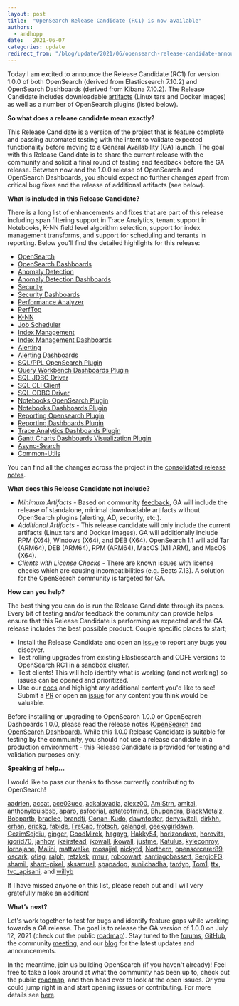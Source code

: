 ```yaml
---
layout: post
title:  "OpenSearch Release Candidate (RC1) is now available"
authors: 
  - andhopp
date:   2021-06-07
categories: update
redirect_from: "/blog/update/2021/06/opensearch-release-candidate-announcement/"
---
```


Today I am excited to announce the Release Candidate (RC1) for version 1.0.0 of both OpenSearch (derived from Elasticsearch 7.10.2) and OpenSearch Dashboards (derived from Kibana 7.10.2). The Release Candidate includes downloadable [artifacts](https://opensearch.org/downloads.html) (Linux tars and Docker images) as well as a number of OpenSearch plugins (listed below). 

**So what does a release candidate mean exactly?**

This Release Candidate is a version of the project that is feature complete and passing automated testing with the intent to validate expected functionality before moving to a General Availability (GA) launch. The goal with this Release Candidate is to share the current release with the community and solicit a final round of testing and feedback before the GA release. Between now and the 1.0.0 release of OpenSearch and OpenSearch Dashboards, you should expect no further changes apart from critical bug fixes and the release of additional artifacts (see below). 

**What is included in this Release Candidate?**

There is a long list of enhancements and fixes that are part of this release including span filtering support in Trace Analytics, tenant support in Notebooks, K-NN field level algorithm selection, support for index management transforms, and support for scheduling and tenants in reporting. Below you'll find the detailed highlights for this release:

- [OpenSearch](https://github.com/opensearch-project/OpenSearch/blob/main/release-notes/opensearch.release-notes-1.0.0-rc1.md)
- [OpenSearch Dashboards](https://github.com/opensearch-project/OpenSearch-Dashboards/blob/1.x/release-notes/opensearch-dashboards.release-notes-1.0.0-rc1.md)
- [Anomaly Detection](https://github.com/opensearch-project/anomaly-detection/blob/1.x/release-notes/opensearch-anomaly-detection.release-notes-1.0.0.0-rc1.md)
- [Anomaly Detection Dashboards](https://github.com/opensearch-project/anomaly-detection-dashboards-plugin/blob/1.x/release-notes/opensearch-anomaly-detection-dashboards.release-notes-1.0.0.0-rc1.md)
- [Security](https://github.com/opensearch-project/security-dashboards-plugin/blob/1.x/release-notes/opensearch-security-dashboards-plugin.release-notes-1.0.0.0-rc1.md)
- [Security Dashboards](https://github.com/opensearch-project/security/blob/1.x/release-notes/opensearch-security.release-notes-1.0.0.0-rc1.md)
- [Performance Analyzer](https://github.com/opensearch-project/performance-analyzer/blob/1.x/release-notes/opensearch-performance-analyzer.release-notes-1.0.0.0-rc1.md)
- [PerfTop](https://github.com/opensearch-project/perftop/blob/1.x/release-notes/opensearch-perftop.release-notes-1.0.0.0-rc1.md)
- [K-NN](https://github.com/opensearch-project/k-NN/blob/1.x/release-notes/opensearch-knn.release-notes-1.0.0.0-rc1.md)
- [Job Scheduler](https://github.com/opensearch-project/job-scheduler/blob/1.x/release-notes/opensearch.job-scheduler.release-notes-1.0.0.0-rc1.md)
- [Index Management](https://github.com/opensearch-project/index-management/blob/1.x/release-notes/opensearch-index-management.release-notes-1.0.0.0-rc1.md)
- [Index Management Dashboards](https://github.com/opensearch-project/index-management-dashboards-plugin/blob/1.x/release-notes/opensearch-index-management-dashboards-plugin.release-notes-1.0.0.0-rc1.md)
- [Alerting](https://github.com/opensearch-project/alerting/blob/1.x/release-notes/opensearch-alerting.release-notes-1.0.0.0-rc1.md)
- [Alerting Dashboards](https://github.com/opensearch-project/alerting-dashboards-plugin/blob/1.x/release-notes/opensearch-alerting-dashboards-plugin.release-notes-1.0.0.0-rc1.md)
- [SQL/PPL OpenSearch Plugin](https://github.com/opensearch-project/sql/blob/1.x/release-notes/opensearch-sql.release-notes-1.0.0.0-rc1.md)
- [Query Workbench Dashboards Plugin](https://github.com/opensearch-project/sql/blob/1.x/release-notes/opensearch-sql.release-notes-1.0.0.0-rc1.md)
- [SQL JDBC Driver](https://github.com/opensearch-project/sql/blob/1.x/release-notes/opensearch-sql.release-notes-1.0.0.0-rc1.md)
- [SQL CLI Client](https://github.com/opensearch-project/sql/blob/1.x/release-notes/opensearch-sql.release-notes-1.0.0.0-rc1.md)
- [SQL ODBC Driver](https://github.com/opensearch-project/sql/blob/1.x/release-notes/opensearch-sql.release-notes-1.0.0.0-rc1.md)
- [Notebooks OpenSearch Plugin](https://github.com/opensearch-project/dashboards-notebooks/blob/1.x/release-notes/opensearch-dashboards-notebooks.release-notes-1.0.0.0-rc1.md)
- [Notebooks Dashboards Plugin](https://github.com/opensearch-project/dashboards-notebooks/blob/1.x/release-notes/opensearch-dashboards-notebooks.release-notes-1.0.0.0-rc1.md)
- [Reporting Opensearch Plugin](https://github.com/opensearch-project/dashboards-reports/blob/1.x/release-notes/opensearch-dashboards-reports.release-notes-1.0.0.0-rc1.md)
- [Reporting Dashboards Plugin](https://github.com/opensearch-project/dashboards-reports/blob/1.x/release-notes/opensearch-dashboards-reports.release-notes-1.0.0.0-rc1.md)
- [Trace Analytics Dashboards Plugin](https://github.com/opensearch-project/trace-analytics/blob/1.x/release-notes/opensearch-trace-analytics.release-notes-1.0.0.0-rc1.md)
- [Gantt Charts Dashboards Visualization Plugin](https://github.com/opensearch-project/dashboards-visualizations/blob/1.x/release-notes/opensearch-dashboards-visualizations.release-notes-1.0.0.0-rc1.md)
- [Async-Search](https://github.com/opensearch-project/asynchronous-search/blob/1.x/release-notes/opensearch-asynchronous-search.release-notes-1.0.0.0-rc1.md)
- [Common-Utils](https://github.com/opensearch-project/common-utils/blob/1.x/release-notes/opensearch-common-utils.release-notes-1.0.0.0-rc1.md)

You can find all the changes across the project in the [consolidated release notes](https://github.com/opensearch-project/opensearch-build/blob/opensearch-1.0.0-rc1/release-notes/opensearch-release-notes-1.0.0-rc1.md). 

**What does this Release Candidate not include?** 

* *Minimum Artifacts* - Based on community [feedback](https://github.com/opensearch-project/opensearch-build/issues/31), GA will include the release of standalone, minimal downloadable artifacts without OpenSearch plugins (alerting, AD, security, etc.).
* *Additional Artifacts* - This release candidate will only include the current artifacts (Linux tars and Docker images). GA will additionally include RPM (X64), Windows (X64), and DEB (X64). OpenSearch 1.1 will add Tar (ARM64), DEB (ARM64), RPM (ARM64), MacOS (M1 ARM), and MacOS (X64). 
* *Clients with License Checks* - There are known issues with license checks which are causing incompatibilities (e.g. Beats 7.13). A solution for the OpenSearch community is targeted for GA.

**How can you help?** 

The best thing you can do is run the Release Candidate through its paces. Every bit of testing and/or feedback the community can provide helps ensure that this Release Candidate is performing as expected and the GA release includes the best possible product. Couple specific places to start;

- Install the Release Candidate and open an [issue](https://github.com/opensearch-project/OpenSearch/issues) to report any bugs you discover. 
- Test rolling upgrades from existing Elasticsearch and ODFE versions to OpenSearch RC1 in a sandbox cluster.
- Test clients! This will help identify what is working (and not working) so issues can be opened and prioritized. 
- Use our [docs](https://opensearch.org/docs/) and highlight any additional content you'd like to see! Submit a [PR](https://github.com/opensearch-project/documentation-website/pulls) or open an [issue](https://github.com/opensearch-project/documentation-website/issues) for any content you think would be valuable.

Before installing or upgrading to OpenSearch 1.0.0 or OpenSearch Dashboards 1.0.0, please read the release notes ([OpenSearch](https://github.com/opensearch-project/OpenSearch/blob/main/release-notes/opensearch.release-notes-1.0.0-rc1.md) and [OpenSearch Dashboard](https://github.com/opensearch-project/OpenSearch-Dashboards/blob/1.x/release-notes/opensearch-dashboards.release-notes-1.0.0-rc1.md)). While this 1.0.0 Release Candidate is suitable for testing by the community, you should not use a release candidate in a production environment - this Release Candidate is provided for testing and validation purposes only.

**Speaking of help...**

I would like to pass our thanks to those currently contributing to OpenSearch! 

[aadrien](https://discuss.opendistrocommunity.dev/u/aadrien), [accat](https://discuss.opendistrocommunity.dev/u/accat), [ace03uec](https://github.com/ace03uec), [adkalavadia](https://discuss.opendistrocommunity.dev/u/adkalavadia), [alexz00](https://discuss.opendistrocommunity.dev/u/alexz00), [AmiStrn](https://github.com/AmiStrn), [amitai](https://discuss.opendistrocommunity.dev/u/amitai), [anthonylouisbsb](https://github.com/anthonylouisbsb), [aparo](https://discuss.opendistrocommunity.dev/u/aparo), [asfoorial](https://discuss.opendistrocommunity.dev/u/asfoorial), [astateofmind](https://discuss.opendistrocommunity.dev/u/astateofmind), [Bhupendra](https://discuss.opendistrocommunity.dev/u/Bhupendra), [BlackMetalz](https://discuss.opendistrocommunity.dev/u/BlackMetalz), [Bobpartb](https://discuss.opendistrocommunity.dev/u/Bobpartb), [bradlee](https://discuss.opendistrocommunity.dev/u/bradlee), [brandtj](https://discuss.opendistrocommunity.dev/u/brandtj), [Conan-Kudo](https://github.com/Conan-Kudo), [dawnfoster](https://discuss.opendistrocommunity.dev/u/dawnfoster), [denysvitali](https://github.com/denysvitali), [dirkhh](https://discuss.opendistrocommunity.dev/u/dirkhh), [erhan](https://discuss.opendistrocommunity.dev/u/erhan), [erickg](https://discuss.opendistrocommunity.dev/u/erickg), [fabide](https://discuss.opendistrocommunity.dev/u/fabide), [FreCap](https://github.com/FreCap), [frotsch](https://discuss.opendistrocommunity.dev/u/frotsch), [galangel](https://github.com/galangel), [geekygirldawn](https://github.com/geekygirldawn), [GezimSejdiu](https://discuss.opendistrocommunity.dev/u/GezimSejdiu), [ginger](https://discuss.opendistrocommunity.dev/u/ginger), [GoodMirek](https://discuss.opendistrocommunity.dev/u/GoodMirek), [hagayg](https://discuss.opendistrocommunity.dev/u/hagayg), [Hakky54](https://github.com/Hakky54), [horizondave](https://discuss.opendistrocommunity.dev/u/horizondave), [horovits](https://discuss.opendistrocommunity.dev/u/horovits), [igorid70](https://discuss.opendistrocommunity.dev/u/igorid70), [janhoy](https://discuss.opendistrocommunity.dev/u/janhoy), [jkeirstead](https://discuss.opendistrocommunity.dev/u/jkeirstead), [jkowall](https://discuss.opendistrocommunity.dev/u/jkowall), [jkowall](https://github.com/jkowall), [justme](https://discuss.opendistrocommunity.dev/u/justme), [Katulus](https://discuss.opendistrocommunity.dev/u/Katulus), [kyleconroy](https://github.com/kyleconroy), [lornajane](https://discuss.opendistrocommunity.dev/u/lornajane), [Malini](https://discuss.opendistrocommunity.dev/u/Malini), [mattwelke](https://discuss.opendistrocommunity.dev/u/mattwelke), [mosajjal](https://discuss.opendistrocommunity.dev/u/mosajjal), [nickytd](https://discuss.opendistrocommunity.dev/u/nickytd), [Northern](https://discuss.opendistrocommunity.dev/u/Northern), [opensorcerer89](https://discuss.opendistrocommunity.dev/u/opensorcerer89), [oscark](https://discuss.opendistrocommunity.dev/u/oscark), [otisg](https://discuss.opendistrocommunity.dev/u/otisg), [ralph](https://discuss.opendistrocommunity.dev/u/ralph), [retzkek](https://discuss.opendistrocommunity.dev/u/retzkek), [rmuir](https://github.com/rmuir), [robcowart](https://discuss.opendistrocommunity.dev/u/robcowart), [santiagobassett](https://discuss.opendistrocommunity.dev/u/santiagobassett), [SergioFG](https://discuss.opendistrocommunity.dev/u/SergioFG), [shamil](https://discuss.opendistrocommunity.dev/u/shamil), [sharp-pixel](https://github.com/sharp-pixel), [sksamuel](https://discuss.opendistrocommunity.dev/u/sksamuel), [spapadop](https://discuss.opendistrocommunity.dev/u/spapadop), [sunilchadha](https://discuss.opendistrocommunity.dev/u/sunilchadha), [tardyp](https://discuss.opendistrocommunity.dev/u/tardyp), [Tom1](https://discuss.opendistrocommunity.dev/u/Tom1), [ttx](https://discuss.opendistrocommunity.dev/u/ttx), [tvc_apisani](https://discuss.opendistrocommunity.dev/u/tvc_apisani), and [willyb](https://discuss.opendistrocommunity.dev/u/willyb)

If I have missed anyone on this list, please reach out and I will very gratefully make an addition!

**What’s next?**

Let's work together to test for bugs and identify feature gaps while working towards a GA release. The goal is to release the GA version of 1.0.0 on July 12, 2021 (check out the public [roadmap](https://github.com/orgs/opensearch-project/projects/220)). Stay tuned to the [forums](https://discuss.opendistrocommunity.dev/), [GitHub](https://github.com/opensearch-project), the community [meeting](https://www.meetup.com/Open-Distro-for-Elasticsearch-Meetup-Group), and our [blog](https://opensearch.org/blog/) for the latest updates and announcements. 

In the meantime, join us building OpenSearch (if you haven't already)! Feel free to take a look around at what the community has been up to, check out the public [roadmap](https://github.com/orgs/opensearch-project/projects/220), and then head over to look at the open issues. Or you could jump right in and start opening issues or contributing. For more details see [here](https://github.com/opensearch-project/OpenSearch/blob/1.x/CONTRIBUTING.md).
